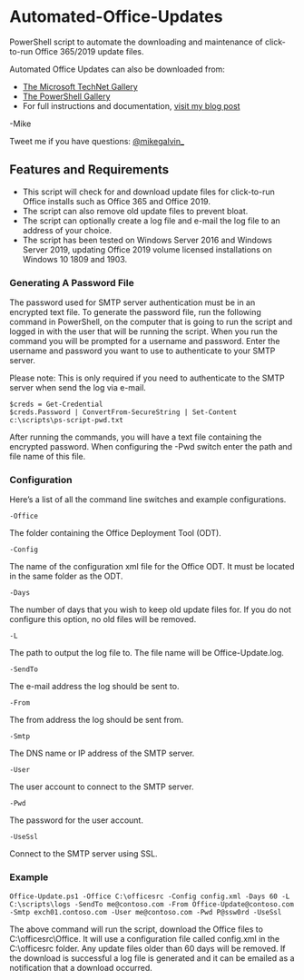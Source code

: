 # Automated-Office-Updates
PowerShell script to automate the downloading and maintenance of click-to-run Office 365/2019 update files.

Automated Office Updates can also be downloaded from:

* [The Microsoft TechNet Gallery](https://gallery.technet.microsoft.com/Automated-Office-Updates-4fef21d3?redir=0)
* [The PowerShell Gallery](https://www.powershellgallery.com/packages/Office-Update/1.0)
* For full instructions and documentation, [visit my blog post](https://gal.vin/2019/06/16/automated-office-updates/)

-Mike

Tweet me if you have questions: [@mikegalvin_](https://twitter.com/mikegalvin_)

## Features and Requirements

* This script will check for and download update files for click-to-run Office installs such as Office 365 and Office 2019.
* The script can also remove old update files to prevent bloat.
* The script can optionally create a log file and e-mail the log file to an address of your choice.
* The script has been tested on Windows Server 2016 and Windows Server 2019, updating Office 2019 volume licensed installations on Windows 10 1809 and 1903.

### Generating A Password File

The password used for SMTP server authentication must be in an encrypted text file. To generate the password file, run the following command in PowerShell, on the computer that is going to run the script and logged in with the user that will be running the script. When you run the command you will be prompted for a username and password. Enter the username and password you want to use to authenticate to your SMTP server.

Please note: This is only required if you need to authenticate to the SMTP server when send the log via e-mail.

```
$creds = Get-Credential
$creds.Password | ConvertFrom-SecureString | Set-Content c:\scripts\ps-script-pwd.txt
```

After running the commands, you will have a text file containing the encrypted password. When configuring the -Pwd switch enter the path and file name of this file.

### Configuration

Here’s a list of all the command line switches and example configurations.

```
-Office
```
The folder containing the Office Deployment Tool (ODT).
``` 
-Config
```
The name of the configuration xml file for the Office ODT. It must be located in the same folder as the ODT.
```
-Days
```
The number of days that you wish to keep old update files for. If you do not configure this option, no old files will be removed.
```
-L
```
The path to output the log file to. The file name will be Office-Update.log.
```
-SendTo
```
The e-mail address the log should be sent to.
```
-From
```
The from address the log should be sent from.
```
-Smtp
```
The DNS name or IP address of the SMTP server.
```
-User
```
The user account to connect to the SMTP server.
```
-Pwd
```
The password for the user account.
```
-UseSsl
```
Connect to the SMTP server using SSL.

### Example

```
Office-Update.ps1 -Office C:\officesrc -Config config.xml -Days 60 -L C:\scripts\logs -SendTo me@contoso.com -From Office-Update@contoso.com -Smtp exch01.contoso.com -User me@contoso.com -Pwd P@ssw0rd -UseSsl
```
The above command will run the script, download the Office files to C:\officesrc\Office. It will use a configuration file called config.xml in the C:\officesrc folder. Any update files older than 60 days will be removed. If the download is successful a log file is generated and it can be emailed as a notification that a download occurred.
